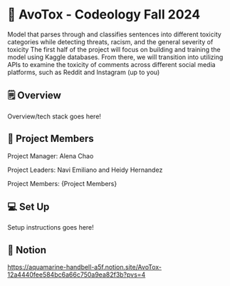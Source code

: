 # 🥑 AvoTox - Codeology Fall 2024
Model that parses through and classifies sentences into different toxicity categories while detecting threats, racism, and the general severity of toxicity
The first half of the project will focus on building and training the model using Kaggle databases. From there, we will transition into utilizing APIs to examine the toxicity of comments across different social media platforms, such as Reddit and Instagram (up to you)

## 🗒️ Overview 

Overview/tech stack goes here!

## 👫 Project Members

Project Manager: Alena Chao

Project Leaders: Navi Emiliano and Heidy Hernandez

Project Members: {Project Members}

## 💻 Set Up

Setup instructions goes here!

##  💌 Notion
https://aquamarine-handbell-a5f.notion.site/AvoTox-12a4440fee584bc6a66c750a9ea82f3b?pvs=4
